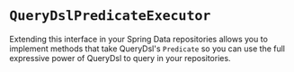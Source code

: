 # `QueryDslPredicateExecutor`
Extending this interface in your Spring Data repositories allows you to implement methods that take QueryDsl's `Predicate` so you can use the full expressive power of QueryDsl to query in your repositories.
